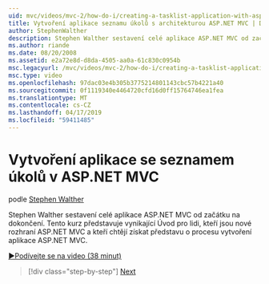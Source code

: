 ```yaml
---
uid: mvc/videos/mvc-2/how-do-i/creating-a-tasklist-application-with-aspnet-mvc
title: Vytvoření aplikace seznamu úkolů s architekturou ASP.NET MVC | Dokumentace Microsoftu
author: StephenWalther
description: Stephen Walther sestavení celé aplikace ASP.NET MVC od začátku na dokončení. Tento kurz představuje vynikající Úvod pro uživatele, kteří začínají s ASP.NET MV...
ms.author: riande
ms.date: 08/20/2008
ms.assetid: e2a72e8d-d8da-4505-aa0a-61c830c0954b
msc.legacyurl: /mvc/videos/mvc-2/how-do-i/creating-a-tasklist-application-with-aspnet-mvc
msc.type: video
ms.openlocfilehash: 97dac03e4b305b3775214801143cbc57b4221a40
ms.sourcegitcommit: 0f1119340e4464720cfd16d0ff15764746ea1fea
ms.translationtype: MT
ms.contentlocale: cs-CZ
ms.lasthandoff: 04/17/2019
ms.locfileid: "59411485"
---
```

# <a name="creating-a-tasklist-application-with-aspnet-mvc"></a>Vytvoření aplikace se seznamem úkolů v ASP.NET MVC

podle [Stephen Walther](https://github.com/StephenWalther)

Stephen Walther sestavení celé aplikace ASP.NET MVC od začátku na dokončení. Tento kurz představuje vynikající Úvod pro lidi, kteří jsou nové rozhraní ASP.NET MVC a kteří chtějí získat představu o procesu vytvoření aplikace ASP.NET MVC.

[&#9654;Podívejte se na video (38 minut)](https://channel9.msdn.com/Blogs/ASP-NET-Site-Videos/creating-a-tasklist-application-with-aspnet-mvc)

> [!div class="step-by-step"]
> [Next](creating-a-movie-database-application-in-15-minutes-with-aspnet-mvc.md)
